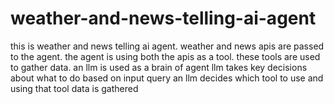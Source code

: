 # weather-and-news-telling-ai-agent
this is weather and news telling ai agent. weather and news apis are passed to the agent. the agent is using both the apis as a tool. these tools are used to gather data. an llm is used as a brain of agent llm takes key decisions about what to do based on input query an llm decides which tool to use and using that tool data is gathered 
